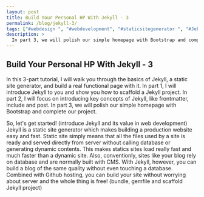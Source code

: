 ```yaml
---
layout: post
title: Build Your Personal HP With Jekyll - 3
permalink: /blog/jekyll-3/
tags: ["#webdesign ", "#webdevelopment", "#staticsitegenerator ", "#Jekyll", "#tutorial"]
description: >
  In part 3, we will polish our simple homepage with Bootstrap and complete our project.
---
```


## Build Your Personal HP With Jekyll - 3
In this 3-part tutorial, I will walk you through the basics of Jekyll, a static site generator, and build a real functional page with it.
In part 1, I will introduce Jekyll to you and show you how to scaffold a Jekyll project.
In part 2, I will focus on introducing key concepts of Jekyll, like frontmatter, include and post.
In part 3, we will polish our simple homepage with Bootstrap and complete our project.

So, let's get started!
(introduce Jekyll and its value in web development)
Jekyll is a static site generator which makes building a production website easy and fast. Static site simply means that all the files used by a site is ready and served directly from server without calling database or generating dynamic contents. This makes statics sites load really fast and much faster than a dynamic site.
Also, conventionly, sites like your blog rely on database and are normally built with CMS. With Jekyll, however, you can build a blog of the same quality without even touching a database.
Combined with Github hosting, you can build your site without worrying about server and the whole thing is free!
(bundle, gemfile and scaffold Jekyll project)